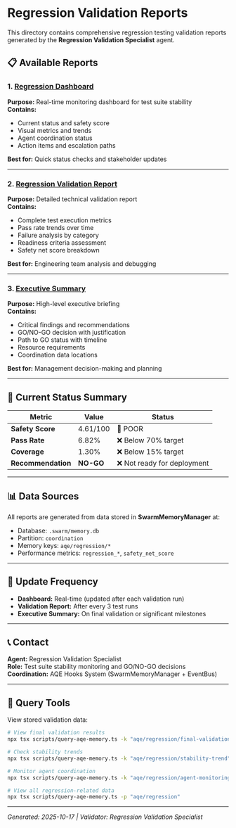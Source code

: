 # Regression Validation Reports

This directory contains comprehensive regression testing validation reports generated by the **Regression Validation Specialist** agent.

## 📋 Available Reports

### 1. [Regression Dashboard](./REGRESSION-DASHBOARD.md)
**Purpose:** Real-time monitoring dashboard for test suite stability  
**Contains:**
- Current status and safety score
- Visual metrics and trends
- Agent coordination status
- Action items and escalation paths

**Best for:** Quick status checks and stakeholder updates

---

### 2. [Regression Validation Report](./REGRESSION-VALIDATION.md)
**Purpose:** Detailed technical validation report  
**Contains:**
- Complete test execution metrics
- Pass rate trends over time
- Failure analysis by category
- Readiness criteria assessment
- Safety net score breakdown

**Best for:** Engineering team analysis and debugging

---

### 3. [Executive Summary](./REGRESSION-VALIDATION-SUMMARY.md)
**Purpose:** High-level executive briefing  
**Contains:**
- Critical findings and recommendations
- GO/NO-GO decision with justification
- Path to GO status with timeline
- Resource requirements
- Coordination data locations

**Best for:** Management decision-making and planning

---

## 🎯 Current Status Summary

| Metric | Value | Status |
|--------|-------|--------|
| **Safety Score** | 4.61/100 | 🔴 POOR |
| **Pass Rate** | 6.82% | ❌ Below 70% target |
| **Coverage** | 1.30% | ❌ Below 15% target |
| **Recommendation** | **NO-GO** | ❌ Not ready for deployment |

---

## 📊 Data Sources

All reports are generated from data stored in **SwarmMemoryManager** at:
- Database: `.swarm/memory.db`
- Partition: `coordination`
- Memory keys: `aqe/regression/*`
- Performance metrics: `regression_*`, `safety_net_score`

---

## 🔄 Update Frequency

- **Dashboard:** Real-time (updated after each validation run)
- **Validation Report:** After every 3 test runs
- **Executive Summary:** On final validation or significant milestones

---

## 📞 Contact

**Agent:** Regression Validation Specialist  
**Role:** Test suite stability monitoring and GO/NO-GO decisions  
**Coordination:** AQE Hooks System (SwarmMemoryManager + EventBus)

---

## 🔗 Query Tools

View stored validation data:

```bash
# View final validation results
npx tsx scripts/query-aqe-memory.ts -k "aqe/regression/final-validation"

# Check stability trends
npx tsx scripts/query-aqe-memory.ts -k "aqe/regression/stability-trend"

# Monitor agent coordination
npx tsx scripts/query-aqe-memory.ts -k "aqe/regression/agent-monitoring"

# View all regression-related data
npx tsx scripts/query-aqe-memory.ts -p "aqe/regression"
```

---

*Generated: 2025-10-17 | Validator: Regression Validation Specialist*
